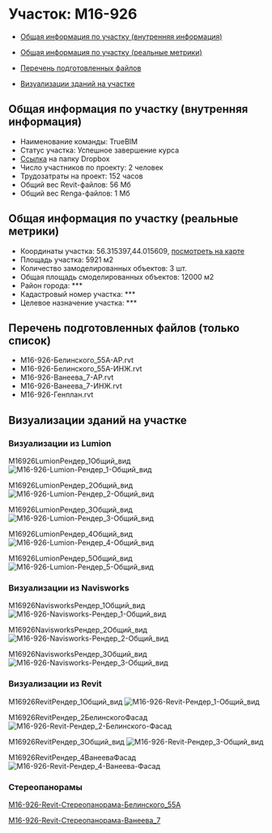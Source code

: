 # Участок: M16-926

* [Общая информация по участку (внутренняя информация)](#Chapter1)

* [Общая информация по участку (реальные метрики)](#Chapter2)

* [Перечень подготовленных файлов](#Chapter3)

* [Визуализации зданий на участке](#Chapter6)

## <a id="Chapter1"></a> Общая информация по участку (внутренняя информация)
+ Наименование команды: TrueBIM
+ Статус участка: Успешное завершение курса
+ [Ссылка](https://www.dropbox.com/sh/wvvgv1nw1iqred9/AADde4yePsV2x7GP_ohGEXD5a/M16_926?dl=0) на папку Dropbox
+ Число участников по проекту: 2 человек
+ Трудозатраты на проект: 152 часов
+ Общий вес Revit-файлов: 56 Мб
+ Общий вес Renga-файлов: 1 Мб
## <a id="Chapter2"></a> Общая информация по участку (реальные метрики)
+ Координаты участка: 56.315397,44.015609, [посмотреть на карте](https://yandex.ru/maps/47/nizhny-novgorod/?ll=44.015609%2C56.315397&z=19)
+ Площадь участка: 5921 м2
+ Количество замоделированных объектов: 3 шт.
+ Общая площадь смоделированных объектов: 12000 м2
+ Район города: *** 
+ Кадастровый номер участка: *** 
+ Целевое назначение участка: *** 
## <a id="Chapter3"></a> Перечень подготовленных файлов (только список)
+ М16-926-Белинского_55А-АР.rvt
+ М16-926-Белинского_55А-ИНЖ.rvt
+ М16-926-Ванеева_7-АР.rvt
+ М16-926-Ванеева_7-ИНЖ.rvt
+ М16-926-Генплан.rvt
## <a id="Chapter6"></a> Визуализации зданий на участке
### Визуализации из Lumion
M16926LumionРендер_1Общий_вид
![M16-926-Lumion-Рендер_1-Общий_вид](/Images/M16_926/M16-926-Lumion-Рендер_1-Общий_вид_Compressed.jpg)

M16926LumionРендер_2Общий_вид
![M16-926-Lumion-Рендер_2-Общий_вид](/Images/M16_926/M16-926-Lumion-Рендер_2-Общий_вид_Compressed.jpg)

M16926LumionРендер_3Общий_вид
![M16-926-Lumion-Рендер_3-Общий_вид](/Images/M16_926/M16-926-Lumion-Рендер_3-Общий_вид_Compressed.jpg)

M16926LumionРендер_4Общий_вид
![M16-926-Lumion-Рендер_4-Общий_вид](/Images/M16_926/M16-926-Lumion-Рендер_4-Общий_вид_Compressed.jpg)

M16926LumionРендер_5Общий_вид
![M16-926-Lumion-Рендер_5-Общий_вид](/Images/M16_926/M16-926-Lumion-Рендер_5-Общий_вид_Compressed.jpg)

### Визуализации из Navisworks
M16926NavisworksРендер_1Общий_вид
![M16-926-Navisworks-Рендер_1-Общий_вид](/Images/M16_926/M16-926-Navisworks-Рендер_1-Общий_вид_Compressed.jpg)

M16926NavisworksРендер_2Общий_вид
![M16-926-Navisworks-Рендер_2-Общий_вид](/Images/M16_926/M16-926-Navisworks-Рендер_2-Общий_вид_Compressed.jpg)

M16926NavisworksРендер_3Общий_вид
![M16-926-Navisworks-Рендер_3-Общий_вид](/Images/M16_926/M16-926-Navisworks-Рендер_3-Общий_вид_Compressed.jpg)

### Визуализации из Revit
M16926RevitРендер_1Общий_вид
![M16-926-Revit-Рендер_1-Общий_вид](/Images/M16_926/M16-926-Revit-Рендер_1-Общий_вид_Compressed.jpg)

M16926RevitРендер_2БелинскогоФасад
![M16-926-Revit-Рендер_2-Белинского-Фасад](/Images/M16_926/M16-926-Revit-Рендер_2-Белинского-Фасад_Compressed.jpg)

M16926RevitРендер_3Общий_вид
![M16-926-Revit-Рендер_3-Общий_вид](/Images/M16_926/M16-926-Revit-Рендер_3-Общий_вид_Compressed.jpg)

M16926RevitРендер_4ВанееваФасад
![M16-926-Revit-Рендер_4-Ванеева-Фасад](/Images/M16_926/M16-926-Revit-Рендер_4-Ванеева-Фасад_Compressed.jpg)

### Стереопанорамы
[M16-926-Revit-Стереопанорама-Белинского_55А](https://pano.autodesk.com/pano.html?url=jpgs/3ef28372-6e07-4a4b-b453-6c9ec27a7792&version=2)

[M16-926-Revit-Стереопанорама-Ванеева_7](https://pano.autodesk.com/pano.html?url=jpgs/0412bee0-7f81-4a5f-8223-f788a0e62cd7&version=2)

